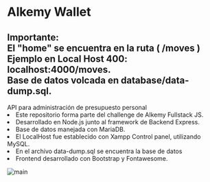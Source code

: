 # Alkemy Wallet
<h2> Importante: <br> El "home" se encuentra en la ruta ( /moves ) <br>
Ejemplo en Local Host 400: localhost:4000/moves.  <br>
Base de datos volcada en database/data-dump.sql. </h2>

<div> API para administración de presupuesto personal
  <li> Este repositorio forma parte del challenge de Alkemy Fullstack JS. </li>
  <li> Desarrollado en Node.js junto al framework de Backend Express. </li>
  <li> Base de datos manejada con MariaDB. </li>
  <li> El LocalHost fue establecido con Xampp Control panel, utilizando MySQL. </li>
  <li> En el archivo data-dump.sql se encuentra la base de datos</li>
  <li> Frontend desarrollado con Bootstrap y Fontawesome. </li>
 </div>
 
<div></div>

![main](https://user-images.githubusercontent.com/91494874/155935157-7cdbca72-d240-457c-a9cb-f271430e7e4e.jpg)

